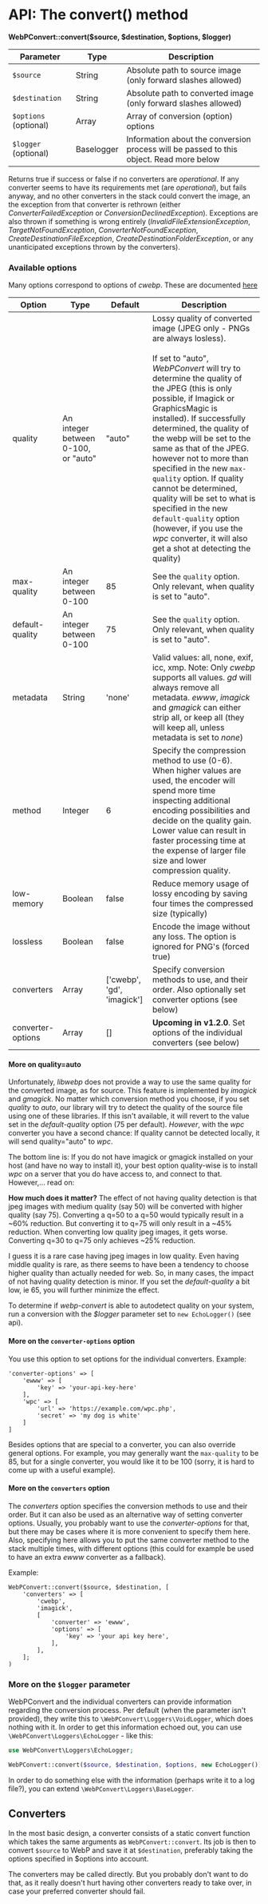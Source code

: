 # API: The convert() method

**WebPConvert::convert($source, $destination, $options, $logger)**

| Parameter        | Type    | Description                                                                                |
| ---------------- | ------- | ------------------------------------------------------------------------------------------ |
| `$source`        | String  | Absolute path to source image (only forward slashes allowed)                               |
| `$destination`   | String  | Absolute path to converted image (only forward slashes allowed)                            |
| `$options` (optional)      | Array   | Array of conversion (option) options                                             |
| `$logger` (optional)        | Baselogger   | Information about the conversion process will be passed to this object. Read more below                               |

Returns true if success or false if no converters are *operational*. If any converter seems to have its requirements met (are *operational*), but fails anyway, and no other converters in the stack could convert the image, an the exception from that converter is rethrown (either *ConverterFailedException* or *ConversionDeclinedException*). Exceptions are also thrown if something is wrong entirely (*InvalidFileExtensionException*, *TargetNotFoundException*, *ConverterNotFoundException*, *CreateDestinationFileException*, *CreateDestinationFolderException*, or any unanticipated exceptions thrown by the converters).

### Available options

Many options correspond to options of *cwebp*. These are documented [here](https://developers.google.com/speed/webp/docs/cwebp)


| Option            | Type    | Default                    | Description                                                          |
| ----------------- | ------- | -------------------------- | -------------------------------------------------------------------- |
| quality           | An integer between 0-100, or "auto" | "auto" | Lossy quality of converted image (JPEG only - PNGs are always losless).<br><br> If set to "auto", *WebPConvert* will try to determine the quality of the JPEG (this is only possible, if Imagick or GraphicsMagic is installed). If successfully determined, the quality of the webp will be set to the same as that of the JPEG. however not to more than specified in the new `max-quality` option. If quality cannot be determined, quality will be set to what is specified in the new `default-quality` option (however, if you use the *wpc* converter, it will also get a shot at detecting the quality) |
| max-quality           | An integer between 0-100 | 85 | See the `quality` option. Only relevant, when quality is set to "auto".
| default-quality           | An integer between 0-100 | 75 | See the `quality` option. Only relevant, when quality is set to "auto".
| metadata          | String  | 'none'                      | Valid values: all, none, exif, icc, xmp. Note: Only *cwebp* supports all values. *gd* will always remove all metadata. *ewww*, *imagick* and *gmagick* can either strip all, or keep all (they will keep all, unless metadata is set to *none*) |
| method            | Integer | 6                           | Specify the compression method to use (0-6). When higher values are used, the encoder will spend more time inspecting additional encoding possibilities and decide on the quality gain. Lower value can result in faster processing time at the expense of larger file size and lower compression quality. |
| low-memory        | Boolean | false                       | Reduce memory usage of lossy encoding by saving four times the compressed size (typically) |
| lossless          | Boolean | false                       | Encode the image without any loss. The option is ignored for PNG's (forced true) |
| converters        | Array   | ['cwebp', 'gd', 'imagick']  | Specify conversion methods to use, and their order. Also optionally set converter options (see below) |
| converter-options | Array   | []                          | <b>Upcoming in v1.2.0</b>. Set options of the individual converters (see below) |

#### More on quality=auto
Unfortunately, *libwebp* does not provide a way to use the same quality for the converted image, as for source. This feature is implemented by *imagick* and *gmagick*. No matter which conversion method you choose, if you set *quality* to *auto*, our library will try to detect the quality of the source file using one of these libraries. If this isn't available, it will revert to the value set in the *default-quality* option (75 per default). *However*, with the *wpc* converter you have a second chance: If quality cannot be detected locally, it will send quality="auto" to *wpc*.

The bottom line is: If you do not have imagick or gmagick installed on your host (and have no way to install it), your best option quality-wise is to install *wpc* on a server that you do have access to, and connect to that. However,... read on:

**How much does it matter?**
The effect of not having quality detection is that jpeg images with medium quality (say 50) will be converted with higher quality (say 75). Converting a q=50 to a q=50 would typically result in a ~60% reduction. But converting it to q=75 will only result in a ~45% reduction. When converting low quality jpeg images, it gets worse. Converting q=30 to q=75 only achieves ~25% reduction.

I guess it is a rare case having jpeg images in low quality. Even having middle quality is rare, as there seems to have been a tendency to choose higher quality than actually needed for web. So, in many cases, the impact of not having quality detection is minor. If you set the *default-quality* a bit low, ie 65, you will further minimize the effect.

To determine if *webp-convert* is able to autodetect quality on your system, run a conversion with the *$logger* parameter set to `new EchoLogger()` (see api).

#### More on the `converter-options` option
You use this option to set options for the individual converters. Example:

```
'converter-options' => [
    'ewww' => [
        'key' => 'your-api-key-here'
    ],
    'wpc' => [
        'url' => 'https://example.com/wpc.php',
        'secret' => 'my dog is white'
    ]
]
```
Besides options that are special to a converter, you can also override general options. For example, you may generally want the `max-quality` to be 85, but for a single converter, you would like it to be 100 (sorry, it is hard to come up with a useful example).

#### More on the `converters` option
The *converters* option specifies the conversion methods to use and their order. But it can also be used as an alternative way of setting converter options. Usually, you probably want to use the *converter-options* for that, but there may be cases where it is more convenient to specify them here. Also, specifying here allows you to put the same converter method to the stack multiple times, with different options (this could for example be used to have an extra *ewww* converter as a fallback).

Example:
```
WebPConvert::convert($source, $destination, [
    'converters' => [
        'cwebp',    
        'imagick',
        [
            'converter' => 'ewww',
            'options' => [            
                'key' => 'your api key here',
            ],
        ],
    ];
)
```


### More on the `$logger` parameter
WebPConvert and the individual converters can provide information regarding the conversion process. Per default (when the parameter isn't provided), they write this to `\WebPConvert\Loggers\VoidLogger`, which does nothing with it.
In order to get this information echoed out, you can use `\WebPConvert\Loggers\EchoLogger` - like this:

```php
use WebPConvert\Loggers\EchoLogger;

WebPConvert::convert($source, $destination, $options, new EchoLogger());
```

In order to do something else with the information (perhaps write it to a log file?), you can extend `\WebPConvert\Loggers\BaseLogger`.

## Converters
In the most basic design, a converter consists of a static convert function which takes the same arguments as `WebPConvert::convert`. Its job is then to convert `$source` to WebP and save it at `$destination`, preferably taking the options specified in $options into account.

The converters may be called directly. But you probably don't want to do that, as it really doesn't hurt having other converters ready to take over, in case your preferred converter should fail.
